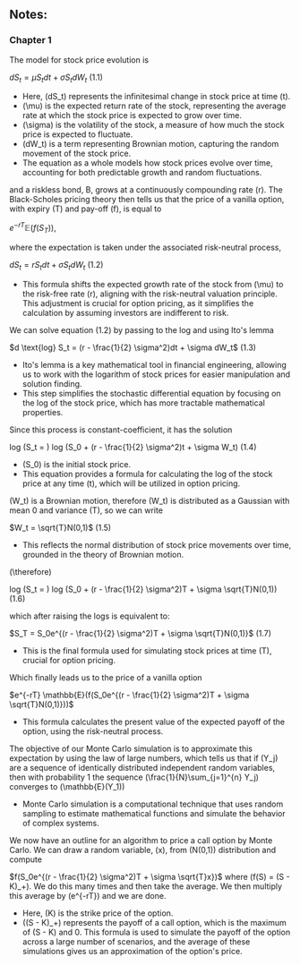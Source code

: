 ## Notes:

### Chapter 1

The model for stock price evolution is 

$dS_t = \mu S_tdt + \sigma S_t dW_t$ (1.1)

- Here, \(dS_t\) represents the infinitesimal change in stock price at time \(t\). 
- \(\mu\) is the expected return rate of the stock, representing the average rate at which the stock price is expected to grow over time. 
- \(\sigma\) is the volatility of the stock, a measure of how much the stock price is expected to fluctuate. 
- \(dW_t\) is a term representing Brownian motion, capturing the random movement of the stock price.
- The equation as a whole models how stock prices evolve over time, accounting for both predictable growth and random fluctuations.

and a riskless bond, B, grows at a continuously compounding rate \(r\). The Black-Scholes pricing theory then tells us that the price of a vanilla option, with expiry \(T\) and pay-off \(f\), is equal to 

$e^{-rT} \mathbb{E}(f(S_T))$, 

where the expectation is taken under the associated risk-neutral process,

$dS_t = r S_tdt + \sigma S_t dW_t$ (1.2)

- This formula shifts the expected growth rate of the stock from \(\mu\) to the risk-free rate \(r\), aligning with the risk-neutral valuation principle. This adjustment is crucial for option pricing, as it simplifies the calculation by assuming investors are indifferent to risk.

We can solve equation (1.2) by passing to the log and using Ito's lemma

$d \text{log} S_t = (r - \frac{1}{2} \sigma^2)dt + \sigma dW_t$ (1.3)

- Ito's lemma is a key mathematical tool in financial engineering, allowing us to work with the logarithm of stock prices for easier manipulation and solution finding.
- This step simplifies the stochastic differential equation by focusing on the log of the stock price, which has more tractable mathematical properties.

Since this process is constant-coefficient, it has the solution

log \(S_t = \) log \(S_0 + (r - \frac{1}{2} \sigma^2)t + \sigma W_t\) (1.4)

- \(S_0\) is the initial stock price.
- This equation provides a formula for calculating the log of the stock price at any time \(t\), which will be utilized in option pricing.

\(W_t\) is a Brownian motion, therefore \(W_t\) is distributed as a Gaussian with mean 0 and variance \(T\), so we can write

$W_t = \sqrt{T}N(0,1)$ (1.5)

- This reflects the normal distribution of stock price movements over time, grounded in the theory of Brownian motion.

\(\therefore\)

log \(S_t = \) log \(S_0 + (r - \frac{1}{2} \sigma^2)T + \sigma \sqrt{T}N(0,1)\) (1.6)
 
which after raising the logs is equivalent to:

$S_T = S_0e^{(r - \frac{1}{2} \sigma^2)T + \sigma \sqrt{T}N(0,1)}$ (1.7)

- This is the final formula used for simulating stock prices at time \(T\), crucial for option pricing.

Which finally leads us to the price of a vanilla option

$e^{-rT} \mathbb{E}(f(S_0e^{(r - \frac{1}{2} \sigma^2)T + \sigma \sqrt{T}N(0,1)}))$

- This formula calculates the present value of the expected payoff of the option, using the risk-neutral process.

The objective of our Monte Carlo simulation is to approximate this expectation by using the law of large numbers, which tells us that if \(Y_j\) are a sequence of identically distributed independent random variables, then with probability 1 the sequence \(\frac{1}{N}\sum_{j=1}^{n} Y_j\) converges to \(\mathbb{E}(Y_1)\)

- Monte Carlo simulation is a computational technique that uses random sampling to estimate mathematical functions and simulate the behavior of complex systems.

We now have an outline for an algorithm to price a call option by Monte Carlo. We can draw a random variable, \(x\), from \(N(0,1)\) distribution and compute

$f(S_0e^{(r - \frac{1}{2} \sigma^2)T + \sigma \sqrt{T}x})$ where \(f(S) = (S - K)_+\). We do this many times and then take the average. We then multiply this average by \(e^{-rT}\) and we are done. 

- Here, \(K\) is the strike price of the option. 
- \((S - K)_+\) represents the payoff of a call option, which is the maximum of \(S - K\) and 0. This formula is used to simulate the payoff of the option across a large number of scenarios, and the average of these simulations gives us an approximation of the option's price.
